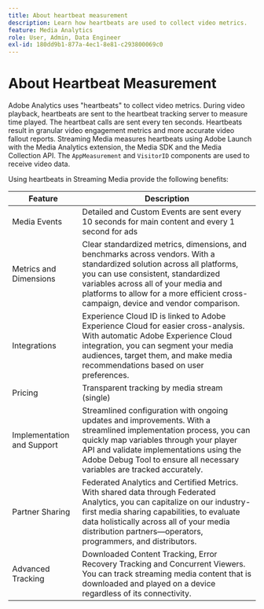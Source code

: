 ```yaml
---
title: About heartbeat measurement
description: Learn how heartbeats are used to collect video metrics.
feature: Media Analytics
role: User, Admin, Data Engineer
exl-id: 180dd9b1-877a-4ec1-8e81-c293800069c0
---
```

# About Heartbeat Measurement

Adobe Analytics uses "heartbeats" to collect video metrics. During video playback, heartbeats are sent to the heartbeat tracking server to measure time played. The heartbeat calls are sent every ten seconds. Heartbeats result in granular video engagement metrics and more accurate video fallout reports. Streaming Media measures heartbeats using Adobe Launch with the Media Analytics extension, the Media SDK and the Media Collection API. The `AppMeasurement` and `VisitorID` components are used to receive video data.

Using heartbeats in Streaming Media provide the following benefits:

| Feature | Description |
|---|---|
| Media Events | Detailed and Custom Events are sent every 10 seconds for main content and every 1 second for ads |
| Metrics and Dimensions | Clear standardized metrics, dimensions, and benchmarks across vendors. With a standardized solution across all platforms, you can use consistent, standardized variables across all of your media and platforms to allow for a more efficient cross-campaign, device and vendor comparison. |
| Integrations | Experience Cloud ID is linked to Adobe Experience Cloud for easier cross-analysis. With automatic Adobe Experience Cloud integration, you can segment your media audiences, target them, and make media recommendations based on user preferences. |
| Pricing | Transparent tracking by media stream (single) |
| Implementation and Support | Streamlined configuration with ongoing updates and improvements. With a streamlined implementation process, you can quickly map variables through your player API and validate implementations using the Adobe Debug Tool to ensure all necessary variables are tracked accurately. |
| Partner Sharing | Federated Analytics and Certified Metrics. With shared data through Federated Analytics, you can capitalize on our industry-first media sharing capabilities, to evaluate data holistically across all of your media distribution partners—operators, programmers, and distributors. |
| Advanced Tracking | Downloaded Content Tracking, Error Recovery Tracking and Concurrent Viewers. You can track streaming media content that is downloaded and played on a device regardless of its connectivity. |
